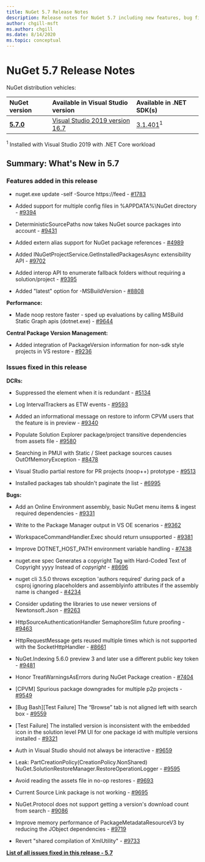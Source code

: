 ```yaml
---
title: NuGet 5.7 Release Notes
description: Release notes for NuGet 5.7 including new features, bug fixes, and DCRs.
author: chgill-msft
ms.author: chgill
ms.date: 8/14/2020
ms.topic: conceptual
---
```


# NuGet 5.7 Release Notes

NuGet distribution vehicles:

| NuGet version | Available in Visual Studio version | Available in .NET SDK(s) |
|:---|:---|:---|
| [**5.7.0**](https://nuget.org/downloads) | [Visual Studio 2019 version 16.7](https://visualstudio.microsoft.com/downloads/) | [3.1.401](https://dotnet.microsoft.com/download/dotnet-core/3.1)<sup>1</sup> |

<sup>1</sup> Installed with Visual Studio 2019 with .NET Core workload

## Summary: What's New in 5.7

### Features added in this release

* nuget.exe update -self -Source https://feed - [#1783](https://github.com/NuGet/Home/issues/1783)

* Added support for multiple config files in %APPDATA%\NuGet directory - [#9394](https://github.com/NuGet/Home/issues/9394)

* DeterministicSourcePaths now takes NuGet source packages into account - [#9431](https://github.com/NuGet/Home/issues/9431)

* Added extern alias support for NuGet package references - [#4989](https://github.com/NuGet/Home/issues/4989)

* Added INuGetProjectService.GetInstalledPackagesAsync extensibility API - [#9702](https://github.com/NuGet/Home/issues/9702)

* Added interop API to enumerate fallback folders without requiring a solution/project - [#9395](https://github.com/NuGet/Home/issues/9395)

* Added "latest" option for -MSBuildVersion - [#8808](https://github.com/NuGet/Home/issues/8808)

**Performance:**

* Made noop restore faster - sped up evaluations by calling MSBuild Static Graph apis (dotnet.exe) - [#9644](https://github.com/NuGet/Home/issues/9644)

**Central Package Version Management:**

* Added integration of PackageVersion information for non-sdk style projects in VS restore  - [#9236](https://github.com/NuGet/Home/issues/9236)

### Issues fixed in this release

**DCRs:**

* Suppressed the <owners> element when it is redundant - [#5134](https://github.com/NuGet/Home/issues/5134)

* Log IntervalTrackers as ETW events - [#9593](https://github.com/NuGet/Home/issues/9593)

* Added an informational message on restore to inform CPVM users that the feature is in preview - [#9340](https://github.com/NuGet/Home/issues/9340)

* Populate Solution Explorer package/project transitive dependencies from assets file - [#9580](https://github.com/NuGet/Home/issues/9580)

* Searching in PMUI with Static / Sleet package sources causes OutOfMemoryException - [#8478](https://github.com/NuGet/Home/issues/8478)

* Visual Studio partial restore for PR projects (noop++) prototype - [#9513](https://github.com/NuGet/Home/issues/9513)

* Installed packages tab shouldn't paginate the list - [#6995](https://github.com/NuGet/Home/issues/6995)

**Bugs:**

* Add an Online Environment assembly, basic NuGet menu items & ingest required dependencies - [#9331](https://github.com/NuGet/Home/issues/9331)

* Write to the Package Manager output in VS OE scenarios - [#9362](https://github.com/NuGet/Home/issues/9362)

* WorkspaceCommandHandler.Exec should return unsupported - [#9381](https://github.com/NuGet/Home/issues/9381)

* Improve DOTNET_HOST_PATH environment variable handling - [#7438](https://github.com/NuGet/Home/issues/7438)

* nuget.exe spec Generates a copyright Tag with Hard-Coded Text of Copyright yyyy Instead of $copyright$ - [#8696](https://github.com/NuGet/Home/issues/8696)

* nuget cli 3.5.0 throws exception 'authors required' during pack of a csproj ignoring placeholders and assemblyinfo attributes if the assembly name is changed - [#4234](https://github.com/NuGet/Home/issues/4234)

* Consider updating the libraries to use newer versions of Newtonsoft.Json - [#9263](https://github.com/NuGet/Home/issues/9263)

* HttpSourceAuthenticationHandler SemaphoreSlim future proofing - [#9463](https://github.com/NuGet/Home/issues/9463)

* HttpRequestMessage gets reused multiple times which is not supported with the SocketHttpHandler - [#8661](https://github.com/NuGet/Home/issues/8661)

* NuGet.Indexing 5.6.0 preview 3 and later use a different public key token - [#9481](https://github.com/NuGet/Home/issues/9481)

* Honor TreatWarningsAsErrors during NuGet Package creation - [#7404](https://github.com/NuGet/Home/issues/7404)

* [CPVM] Spurious package downgrades for multiple p2p projects  - [#9549](https://github.com/NuGet/Home/issues/9549)

* [Bug Bash][Test Failure] The “Browse” tab is not aligned left with search box - [#9559](https://github.com/NuGet/Home/issues/9559)

* [Test Failure] The installed version is inconsistent with the embedded icon in the solution level PM UI for one package id with multiple versions installed - [#9321](https://github.com/NuGet/Home/issues/9321)

* Auth in Visual Studio should not always be interactive - [#9659](https://github.com/NuGet/Home/issues/9659)

* Leak: PartCreationPolicy(CreationPolicy.NonShared) NuGet.SolutionRestoreManager.RestoreOperationLogger - [#9595](https://github.com/NuGet/Home/issues/9595)

* Avoid reading the assets file in no-op restores - [#9693](https://github.com/NuGet/Home/issues/9693)

* Current Source Link package is not working - [#9695](https://github.com/NuGet/Home/issues/9695)

* NuGet.Protocol does not support getting a version's download count from search - [#9086](https://github.com/NuGet/Home/issues/9086)

* Improve memory performance of PackageMetadataResourceV3 by reducing the JObject dependencies - [#9719](https://github.com/NuGet/Home/issues/9719)

* Revert "shared compilation of XmlUtility" - [#9733](https://github.com/NuGet/Home/issues/9733)

**[List of all issues fixed in this release - 5.7](https://app.zenhub.com/workspaces/nuget-client-team-55aec9a240305cf007585881/reports/release?release=5ea77f51ab1a972297db2e92)**
